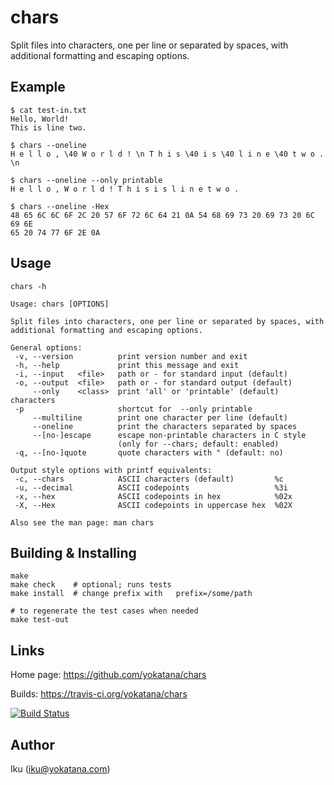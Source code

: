 chars
=====

Split files into characters, one per line or separated by spaces, with
additional formatting and escaping options.

Example
-------

    $ cat test-in.txt
    Hello, World!
    This is line two.

    $ chars --oneline
    H e l l o , \40 W o r l d ! \n T h i s \40 i s \40 l i n e \40 t w o . \n

    $ chars --oneline --only printable
    H e l l o , W o r l d ! T h i s i s l i n e t w o .

    $ chars --oneline -Hex
    48 65 6C 6C 6F 2C 20 57 6F 72 6C 64 21 0A 54 68 69 73 20 69 73 20 6C 69 6E
    65 20 74 77 6F 2E 0A

Usage
-----

`chars -h`

    Usage: chars [OPTIONS]

    Split files into characters, one per line or separated by spaces, with
    additional formatting and escaping options.

    General options:
     -v, --version          print version number and exit
     -h, --help             print this message and exit
     -i, --input   <file>   path or - for standard input (default)
     -o, --output  <file>   path or - for standard output (default)
         --only    <class>  print 'all' or 'printable' (default) characters
     -p                     shortcut for  --only printable
         --multiline        print one character per line (default)
         --oneline          print the characters separated by spaces
         --[no-]escape      escape non-printable characters in C style
                            (only for --chars; default: enabled)
     -q, --[no-]quote       quote characters with " (default: no)

    Output style options with printf equivalents:
     -c, --chars            ASCII characters (default)         %c
     -u, --decimal          ASCII codepoints                   %3i
     -x, --hex              ASCII codepoints in hex            %02x
     -X, --Hex              ASCII codepoints in uppercase hex  %02X

    Also see the man page: man chars

Building & Installing
---------------------

    make
    make check    # optional; runs tests
    make install  # change prefix with   prefix=/some/path

    # to regenerate the test cases when needed
    make test-out

Links
-----

Home page:
https://github.com/yokatana/chars

Builds:
https://travis-ci.org/yokatana/chars

[![Build Status](https://travis-ci.org/yokatana/chars.svg?branch=master)](https://travis-ci.org/yokatana/chars)

Author
------

Iku (iku@yokatana.com)
